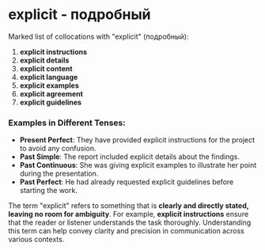 # explicit - подробный

Marked list of collocations with "explicit" (подробный):

1. **explicit instructions**  
2. **explicit details**  
3. **explicit content**  
4. **explicit language**  
5. **explicit examples**  
6. **explicit agreement**  
7. **explicit guidelines**  

### Examples in Different Tenses:

- **Present Perfect**: They have provided explicit instructions for the project to avoid any confusion.  
- **Past Simple**: The report included explicit details about the findings.  
- **Past Continuous**: She was giving explicit examples to illustrate her point during the presentation.  
- **Past Perfect**: He had already requested explicit guidelines before starting the work.  

The term "explicit" refers to something that is **clearly and directly stated, leaving no room for ambiguity**. For example, **explicit instructions** ensure that the reader or listener understands the task thoroughly. Understanding this term can help convey clarity and precision in communication across various contexts.
